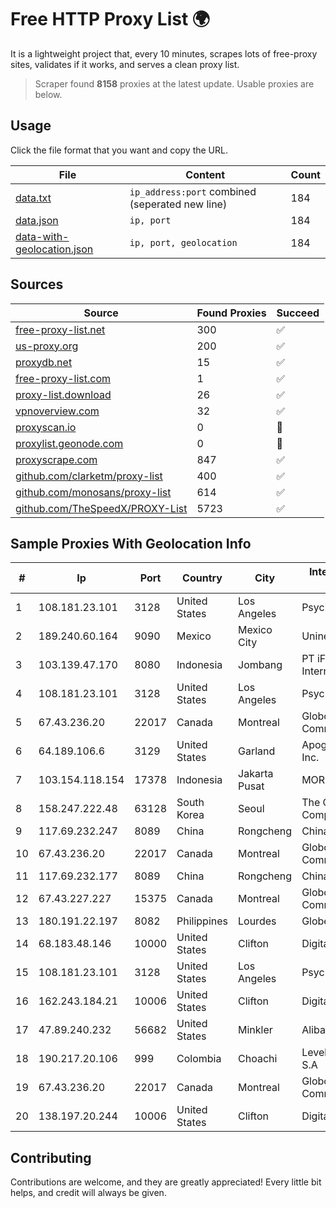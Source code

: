 
# Free HTTP Proxy List 🌍

It is a lightweight project that, every 10 minutes, scrapes lots of free-proxy sites, validates if it works, and serves a clean proxy list.


> Scraper found **8158** proxies at the latest update. Usable proxies are below.

## Usage

Click the file format that you want and copy the URL.


|File|Content|Count|
|----|-------|-----|
|[data.txt](https://raw.githubusercontent.com/themiralay/Proxy-List-World/master/data.txt)|`ip_address:port` combined (seperated new line)|184|
|[data.json](https://raw.githubusercontent.com/themiralay/Proxy-List-World/master/data.json)|`ip, port`|184|
|[data-with-geolocation.json](https://raw.githubusercontent.com/themiralay/Proxy-List-World/master/data-with-geolocation.json)|`ip, port, geolocation`|184|

## Sources

|Source|Found Proxies|Succeed|
|------|-------------|-------|
|[free-proxy-list.net](https://free-proxy-list.net)|300|✅|
|[us-proxy.org](https://www.us-proxy.org)|200|✅|
|[proxydb.net](http://proxydb.net)|15|✅|
|[free-proxy-list.com](https://free-proxy-list.com/?page=&port=&type%5B%5D=http&type%5B%5D=https&up_time=0&search=Search)|1|✅|
|[proxy-list.download](https://www.proxy-list.download/HTTP)|26|✅|
|[vpnoverview.com](https://vpnoverview.com/privacy/anonymous-browsing/free-proxy-servers)|32|✅|
|[proxyscan.io](https://www.proxyscan.io)|0|🚫|
|[proxylist.geonode.com](https://proxylist.geonode.com/api/proxy-list?limit=300&page=1&sort_by=lastChecked&sort_type=desc&protocols=http,https)|0|🚫|
|[proxyscrape.com](https://api.proxyscrape.com/v2/?request=displayproxies&protocol=http&timeout=10000&country=all&ssl=all&anonymity=all)|847|✅|
|[github.com/clarketm/proxy-list](https://raw.githubusercontent.com/clarketm/proxy-list/master/proxy-list-raw.txt)|400|✅|
|[github.com/monosans/proxy-list](https://raw.githubusercontent.com/monosans/proxy-list/main/proxies/http.txt)|614|✅|
|[github.com/TheSpeedX/PROXY-List](https://raw.githubusercontent.com/TheSpeedX/PROXY-List/master/http.txt)|5723|✅|


## Sample Proxies With Geolocation Info

|#|Ip|Port|Country|City|Internet Service Provider|
|-|--|----|-------|----|-------------------------|
|1|108.181.23.101|3128|United States|Los Angeles|Psychz Networks|
|2|189.240.60.164|9090|Mexico|Mexico City|Uninet S.A. de C.V.|
|3|103.139.47.170|8080|Indonesia|Jombang|PT iForte Global Internet|
|4|108.181.23.101|3128|United States|Los Angeles|Psychz Networks|
|5|67.43.236.20|22017|Canada|Montreal|GloboTech Communications|
|6|64.189.106.6|3129|United States|Garland|Apogee Telecom Inc.|
|7|103.154.118.154|17378|Indonesia|Jakarta Pusat|MORATELINDONAP|
|8|158.247.222.48|63128|South Korea|Seoul|The Constant Company, LLC|
|9|117.69.232.247|8089|China|Rongcheng|Chinanet|
|10|67.43.236.20|22017|Canada|Montreal|GloboTech Communications|
|11|117.69.232.177|8089|China|Rongcheng|Chinanet|
|12|67.43.227.227|15375|Canada|Montreal|GloboTech Communications|
|13|180.191.22.197|8082|Philippines|Lourdes|Globe Telecom|
|14|68.183.48.146|10000|United States|Clifton|DigitalOcean, LLC|
|15|108.181.23.101|3128|United States|Los Angeles|Psychz Networks|
|16|162.243.184.21|10006|United States|Clifton|DigitalOcean, LLC|
|17|47.89.240.232|56682|United States|Minkler|Alibaba.com LLC|
|18|190.217.20.106|999|Colombia|Choachi|Level 3 Colombia S.A|
|19|67.43.236.20|22017|Canada|Montreal|GloboTech Communications|
|20|138.197.20.244|10006|United States|Clifton|DigitalOcean, LLC|



## Contributing

Contributions are welcome, and they are greatly appreciated! Every
little bit helps, and credit will always be given.

